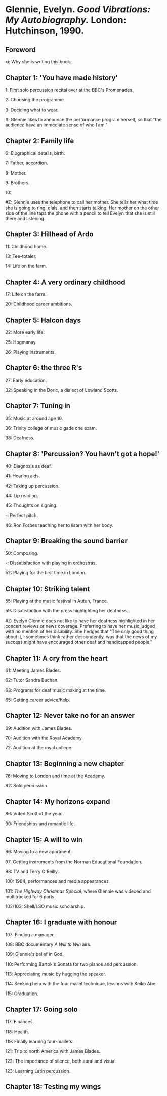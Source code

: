 # Glennie, Evelyn. *Good Vibrations: My Autobiography.* London: Hutchinson, 1990.  

## Foreword 

xi: Why she is writing this book.  

## Chapter 1: 'You have made history'

1: First solo percussion recital ever at the BBC's Promenades.  

2: Choosing the programme.  

3: Deciding what to wear.  

#: Glennie likes to announce the performance program herself, so that "the audience have an immediate sense of who I am."  

## Chapter 2: Family life  

6: Biographical details, birth.  

7: Father, accordion.   

8: Mother.  

9: Brothers.  

10: 

#Z: Glennie uses the telephone to call her mother. She tells her what time she is going to ring, dials, and then starts talking. Her mother on the other side of the line taps the phone with a pencil to tell Evelyn that she is still there and listening. 

## Chapter 3: Hillhead of Ardo  

11: Childhood home.  

13: Tee-totaler.  

14: Life on the farm.  

## Chapter 4: A very ordinary childhood  

17: Life on the farm.  

20: Childhood career ambitions.  

## Chapter 5: Halcon days  

22: More early life.  

25: Hogmanay.  

26: Playing instruments.   

## Chapter 6: the three R's

27: Early education.  

32: Speaking in the Doric, a dialect of Lowland Scotts.  

## Chapter 7: Tuning in  

35: Music at around age 10.  

36: Trinity college of music gade one exam.  

38: Deafness.  

## Chapter 8: 'Percussion? You havn't got a hope!'

40: Diagnosis as deaf.  

41: Hearing aids. 

42: Taking up percussion.  

44: Lip reading.  

45: Thoughts on signing.  

-: Perfect pitch.  

46: Ron Forbes teaching her to listen with her body.  

## Chapter 9: Breaking the sound barrier  

50: Composing.  

-: Dissatisfaction with playing in orchestras.  

52: Playing for the first time in London.  

## Chapter 10: Striking talent 

55: Playing at the music festival in Autun, France.   

59: Disatisfaction with the press highlighting her deafness.  

#Z: Evelyn Glennie does not like to have her deafness highlighted in her concert reviews or news coverage. Preferring to have her music judged with no mention of her disability. She hedges that "The only good thing about it, I sometimes think rather despondently, was that the news of my success might have encouraged other deaf and handicapped people."

## Chapter 11: A cry from the heart  

61: Meeting James Blades.  

62: Tutor Sandra Buchan.  

63: Programs for deaf music making at the time.  

65: Getting career advice/help.  

## Chapter 12: Never take no for an answer  

69: Audition with James Blades.  

70: Audition with the Royal Academy.  

72: Audition at the royal college.  

## Chapter 13: Beginning a new chapter  

76: Moving to London and time at the Academy.  

82: Solo percussion.  

## Chapter 14: My horizons expand

86: Voted Scott of the year.  

90: Friendships and romantic life.  

## Chapter 15: A will to win  

96: Moving to a new apartment.  

97: Getting instruments from the Norman Educational Foundation.  

98: TV and Terry O'Reilly.  

100: 1984, performances and media appearances. 

101: *The Highway Christmas Special,* where Glennie was videoed and multitracked for 6 parts.  

102/103: Shell/LSO music scholarship.  

## Chapter 16: I graduate with honour  

107: Finding a manager.  

108: BBC documentary *A Will to Win* airs.  

109: Glennie's belief in God.  

110: Performing Bartok's Sonata for two pianos and percussion.  

113: Appreciating music by hugging the speaker.  

114: Seeking help with the four mallet technique, lessons with Keiko Abe.  

115: Graduation.  

## Chapter 17: Going solo  

117: Finances.  

118: Health.  

119: Finally learning four-mallets.  

121: Trip to north America with James Blades.  

122: The importance of silence, both aural and visual.  

123: Learning Latin percussion.  

## Chapter 18: Testing my wings  

